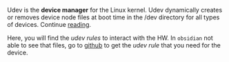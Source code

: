 Udev is the __device manager__ for the Linux kernel. Udev dynamically creates or removes device node files at boot time in the /dev directory for all types of devices. Continue [reading](https://www.thegeekdiary.com/beginners-guide-to-udev-in-linux/).

Here, you will find the _udev rules_ to interact with the HW. In `obsidian` not able to see that files, go to [github](https://github.com/tipogi/honey-badger-land/tree/master/os/others/config/electrum/udevrule) to get the _udev rule_ that you need for the device.